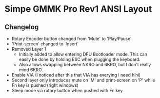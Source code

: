 # Simpe GMMK Pro Rev1 ANSI Layout

## Changelog

- Rotary Encoder button changed from 'Mute' to 'Play/Pause'
- 'Print-screen' changed to 'Insert'
- Removed Layer 1
    - Initially added to allow entering DFU Bootloader mode. This can easily be done by holding ESC when plugging the keyboard.
    - Also allows swapping between NKRO and 6KRO, but I don't really mind 6KRO.
- Enable VIA (I noticed after this that VIA has everying I need hihi)
- Second layer only introduces mute on 'M' and print-screen on 'P' while Fn key is pushed (right windows)
- Sleep mode via rotary button when pushed with Fn key
